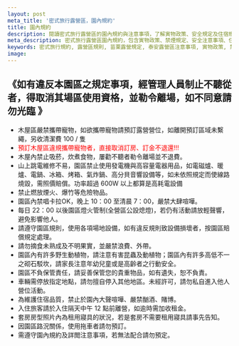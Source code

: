 ```yaml
---
layout: post
meta_title: '密式旅行露營區，園內規約'
title: 園內規約
description: 閱讀密式旅行露營區的園內規約與注意事項，了解寅物政策、安全規定及住宿規則
meta_description: 密式旅行露營區園內規約，包含寅物政策、禁煙規定、安全注意事項、住宿規則等，確保您的苗栗泰安露營體驗更加愉快安全
keywords: 密式旅行規約, 露營區規則, 苗栗露營規定, 泰安露營區注意事項, 寅物政策, 禁煙規定, 露營安全
image:
---
```

## 《如有違反本園區之規定事項，經管理人員制止不聽從者，得取消其場區使用資格，並勒令離場，如不同意請勿光臨 》

- 木屋區嚴禁攜帶寵物，如欲攜帶寵物請預訂露營營位，如離開預訂區域未繫繩，另收清潔費 100 / 隻
- <span style="color:red">預訂木屋區違規攜帶寵物者，直接取消訂房、訂金不退還!!!</span>
- 木屋內禁止吸菸，炊煮食物，屢勸不聽者勒令離場並不退費。
- 山上跳電維修不易，園區禁止使用發電機與高容量電器用品，如電磁爐、暖爐、電鍋、冰箱、烤箱、氣炸鍋、高分貝音響設備等，如未依照規定而使線路燒毀，需照價賠償。功率超過 600W 以上都算是高耗電設備
- 禁止燃放煙火、爆竹等危險物品。
- 園區內禁唱卡拉OK，晚上 10：00 至清晨 7：00，嚴禁大肆喧嘩。
- 每日 22：00 以後園區燈火管制(全營區公設熄燈)，若仍有活動請放輕聲響，避免影響他人。
- 請遵守園區規則，使用各項場地設備，如有違反規則致設備損壞者，按園區賠償規定處理。
- 請勿摘食未熟成及不明果實，並嚴禁浪費、外帶。
- 園區內有許多野生動植物，請注意有害昆蟲及動植物；園區內有許多高低不一之砌石駁坎，請家長注意年幼兒童或是高齡者之行動安全。
- 園區不負保管責任，請妥善保管您的貴重物品，如有遺失，恕不負責。
- 車輛需停放指定地點，請勿擅自停入其他地區。未經許可，請勿私自進入他人營位活動。
- 為維護住宿品質，禁止於園內大聲喧嘩、嚴禁酗酒、賭博。
- 入住旅客請於入住隔天中午 12 點前離營，如逾時需加收租金。
- 套房房型照片內為租用寢具的狀況，若是套房不需要租用寢具請事先告知。
- 因園區路況關係，使用拖車者請勿預訂。
- 需遵守園內規約及詳閲注意事項，若無法配合請勿預定。
